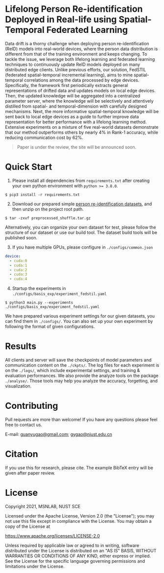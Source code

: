 # Lifelong Person Re-identification Deployed in Real-life using Spatial-Temporal Federated Learning

Data drift is a thorny challenge when deploying person re-identification (ReID) models into real-world devices, where the person data distribution is different from that of the training environment and keeps changing. To tackle the issue, we leverage both lifelong learning and federated learning techniques to continuously update ReID models deployed on many distributed edge clients. Unlike previous efforts, our solution, FedSTIL (federated spatial-temporal incremental learning), aims to mine spatial-temporal correlations among the data processed by edge devices. Specifically, the framework first periodically extracts general representations of drifted data and updates models on local edge devices. Then, the updated knowledge will be aggregated into a centralized parameter server, where the knowledge will be selectively and attentively distilled from spatial- and temporal-dimension with carefully designed mechanisms. Next, the more informative spatial-temporal knowledge will be sent back to local edge devices as a guide to further improve data representation for better performance with a lifelong learning method. Extensive experiments on a mixture of five real-world datasets demonstrate that our method outperforms others by nearly 4% in Rank-1 accuracy, while reducing communication cost by 62%. 

> Paper is under the review, the site will be announced soon.

# Quick Start

1. Please install all dependencies from `requirements.txt` after creating your own python environment with `python >= 3.8.0`.

```shell
$ pip3 install -r requirements.txt
```

2. Download our prepared simple [person re-identification datasets](https://drive.google.com/file/d/10NDQy0IZXupqXBhKfm3j7SwF08JBrE-w/view?usp=sharing), and then unzip on the project root path.  

```shell
$ tar -zxvf preprocessed_shuffle.tar.gz
```

Alternatively, you can organize your own dataset for test, please follow the structure of our dataset or use our build tool. The dataset build tools will be published soon.

3. If you have multiple GPUs, please configure in `./configs/common.json` 

```yaml
device:
  - cuda:0
  - cuda:1
  - cuda:2
  - cuda:3
  - cuda:4
```

4. Startup the experiments in `./configs/basis_exp/experiment_fedstil.yaml`

```shell
$ python3 main.py --experiments ./configs/basis_exp/experiment_fedstil.yaml
```

We have prepared various experiment settings for our given datasets, you can find them in `./configs/`. You can also set up your own experiment by following the format of given configurations.

# Results

All clients and server will save the checkpoints of model parameters and communication content on the `./ckpts/`. The log files for each experiment is on the `./logs/`, which include experimental settings, and training & evaluation performances. We also provide the analyze tools on the package `./analyse/`. Those tools may help you analyze the accuracy, forgetting, and visualization.

# Contributing

Pull requests are more than welcome! If you have any questions please feel free to contact us.

E-mail:    [guanyugao@gmail.com](mailto:guanyugao@gmail.com); [gygao@njust.edu.cn](mailto:gygao@njust.edu.cn) 

# Citation

 If you use this for research, please cite. The example BibTeX entry will be given after paper review. 

# License

Copyright 2021, MSNLAB, NUST SCE

Licensed under the Apache License, Version 2.0 (the "License"); you may not use this file except in compliance with the License. You may obtain a copy of the License at

https://www.apache.org/licenses/LICENSE-2.0

Unless required by applicable law or agreed to in writing, software distributed under the License is distributed on an "AS IS" BASIS, WITHOUT WARRANTIES OR CONDITIONS OF ANY KIND, either express or implied. See the License for the specific language governing permissions and limitations under the License.

